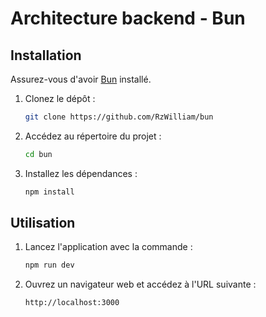 # Architecture backend - Bun

## Installation

Assurez-vous d'avoir [Bun](https://bun.sh) installé.

1. Clonez le dépôt :
   ```bash
   git clone https://github.com/RzWilliam/bun
   ```
2. Accédez au répertoire du projet : 
    ```bash
    cd bun
    ```
3. Installez les dépendances :
    ```bash
    npm install
    ```

## Utilisation

1. Lancez l'application avec la commande :
    ```bash
    npm run dev
    ```

2. Ouvrez un navigateur web et accédez à l'URL suivante : 
    ```bash
    http://localhost:3000
    ```